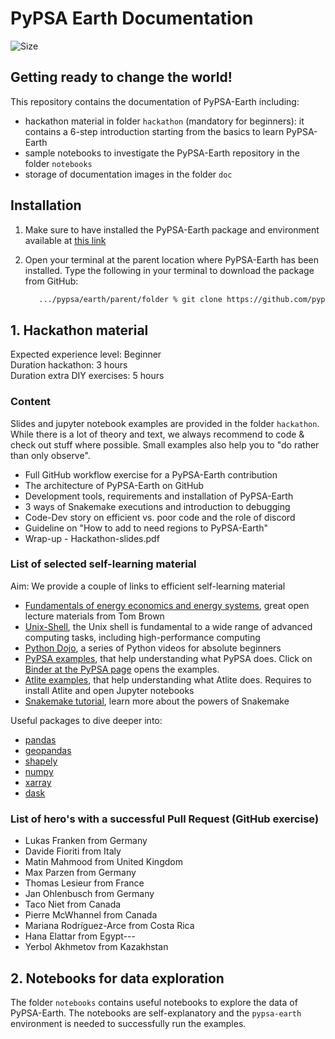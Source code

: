 # PyPSA Earth Documentation

![Size](https://img.shields.io/github/repo-size/pypsa-meets-earth/documentation)

## Getting ready to change the world!

This repository contains the documentation of PyPSA-Earth including:

- hackathon material in folder `hackathon`  (mandatory for beginners): it contains a 6-step introduction starting from the basics to learn PyPSA-Earth
- sample notebooks to investigate the PyPSA-Earth repository in the folder `notebooks`
- storage of documentation images in the folder `doc`

## Installation

1. Make sure to have installed the PyPSA-Earth package and environment available at [this link](https://github.com/pypsa-meets-earth/pypsa-earth.git)

2. Open your terminal at the parent location where PyPSA-Earth has been installed. Type the following in your terminal to download the package from GitHub:

   ```bash
      .../pypsa/earth/parent/folder % git clone https://github.com/pypsa-meets-earth/documentation.git
   ```

## 1. Hackathon material

Expected experience level: Beginner  
Duration hackathon: 3 hours  
Duration extra DIY exercises: 5 hours

### Content

Slides and jupyter notebook examples are provided in the folder `hackathon`. While there is a lot of theory and text, we always recommend to code & check out stuff where possible. Small examples also help you to "do rather than only observe".

- Full GitHub workflow exercise for a PyPSA-Earth contribution
- The architecture of PyPSA-Earth on GitHub
- Development tools, requirements and installation of PyPSA-Earth
- 3 ways of Snakemake executions and introduction to debugging
- Code-Dev story on efficient vs. poor code and the role of discord
- Guideline on "How to add to need regions to PyPSA-Earth"
- Wrap-up - Hackathon-slides.pdf

### List of selected self-learning material

Aim: We provide a couple of links to efficient self-learning material

- [Fundamentals of energy economics and energy systems](https://nworbmot.org/teaching.html), great open lecture materials from Tom Brown
- [Unix-Shell](https://swcarpentry.github.io/shell-novice/), the Unix shell is fundamental to a wide range of advanced computing tasks, including high-performance computing
- [Python Dojo](https://www.youtube.com/playlist?list=PLBZBJbE_rGRWeh5mIBhD-hhDwSEDxogDg), a series of Python videos for absolute beginners
- [PyPSA examples](https://github.com/PyPSA/PyPSA/tree/master/examples), that help understanding what PyPSA does. Click on [Binder at the PyPSA page](https://github.com/PyPSA/PyPSA) opens the examples.
- [Atlite examples](https://github.com/PyPSA/atlite/tree/master/examples), that help understanding what Atlite does. Requires to install Atlite and open Jupyter notebooks
- [Snakemake tutorial](https://snakemake.readthedocs.io/en/stable/tutorial/tutorial.html), learn more about the powers of Snakemake

Useful packages to dive deeper into:

- [pandas](https://pandas.pydata.org/)
- [geopandas](https://geopandas.org/en/stable/)
- [shapely](https://shapely.readthedocs.io/en/stable/manual.html#introduction)
- [numpy](https://nbviewer.org/github/jrjohansson/scientific-python-lectures/blob/master/Lecture-2-Numpy.ipynb)
- [xarray](http://xarray.pydata.org/en/stable/tutorials-and-videos.html)
- [dask](https://github.com/dask/dask-tutorial)

### List of hero's with a successful Pull Request (GitHub exercise)  

- Lukas Franken from Germany
- Davide Fioriti from Italy
- Matin Mahmood from United Kingdom
- Max Parzen from Germany
- Thomas Lesieur from France
- Jan Ohlenbusch from Germany
- Taco Niet from Canada
- Pierre McWhannel from Canada
- Mariana Rodríguez-Arce from Costa Rica
- Hana Elattar from Egypt---
- Yerbol Akhmetov from Kazakhstan

## 2. Notebooks for data exploration

The folder `notebooks` contains useful notebooks to explore the data of PyPSA-Earth.
The notebooks are self-explanatory and the `pypsa-earth` environment is needed to successfully run the examples.
